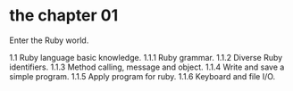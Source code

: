 # the chapter 01
Enter the Ruby world.

1.1 Ruby language basic knowledge.
    1.1.1 Ruby grammar.
    1.1.2 Diverse Ruby identifiers.
    1.1.3 Method calling, message and object.
    1.1.4 Write and save a simple program.
    1.1.5 Apply program for ruby.
    1.1.6 Keyboard and file I/O.
